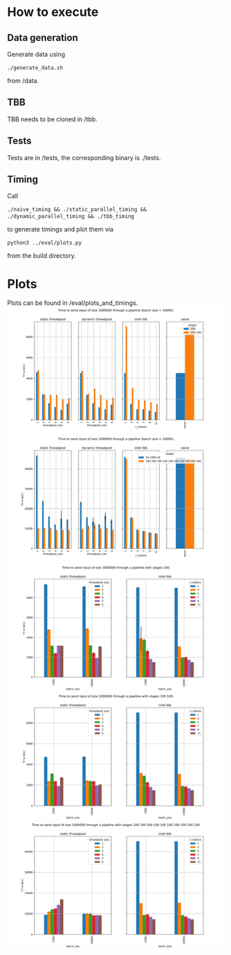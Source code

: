 # How to execute

## Data generation
Generate data using 
```
./generate_data.sh
```
from /data.

## TBB
TBB needs to be cloned in /tbb.

## Tests
Tests are in /tests, the corresponding binary is ./tests.

## Timing
Call
```
./naive_timing && ./static_parallel_timing && ./dynamic_parallel_timing && ./tbb_timing
```
to generate timings and plot them via
```
python3 ../eval/plots.py
```
from the build directory.

# Plots
Plots can be found in /eval/plots_and_timings.
![alt text](https://github.com/ruckdack/parallel-pipeline/blob/d3acc7f322c301eb299fab4fb812825ee405170d/eval/plots_and_timings/plots_as_images/0001.jpg)
![alt text](https://github.com/ruckdack/parallel-pipeline/blob/d3acc7f322c301eb299fab4fb812825ee405170d/eval/plots_and_timings/plots_as_images/0002.jpg)
![alt text](https://github.com/ruckdack/parallel-pipeline/blob/d3acc7f322c301eb299fab4fb812825ee405170d/eval/plots_and_timings/plots_as_images/0003.jpg)
![alt text](https://github.com/ruckdack/parallel-pipeline/blob/d3acc7f322c301eb299fab4fb812825ee405170d/eval/plots_and_timings/plots_as_images/0004.jpg)
![alt text](https://github.com/ruckdack/parallel-pipeline/blob/d3acc7f322c301eb299fab4fb812825ee405170d/eval/plots_and_timings/plots_as_images/0005.jpg)
